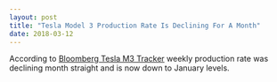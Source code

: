 ```yaml
---
layout: post
title: "Tesla Model 3 Production Rate Is Declining For A Month"
date: 2018-03-12
---
```

    
According to [Bloomberg Tesla M3 Tracker](https://www.bloomberg.com/graphics/2018-tesla-tracker/) weekly production rate was declining month straight and is now down to January levels.

